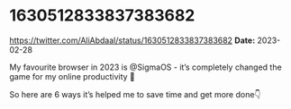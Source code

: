 # 1630512833837383682
https://twitter.com/AliAbdaal/status/1630512833837383682
**Date:** 2023-02-28

My favourite browser in 2023 is @SigmaOS - it’s completely changed the game for my online productivity 🎉

So here are 6 ways it’s helped me to save time and get more done👇
